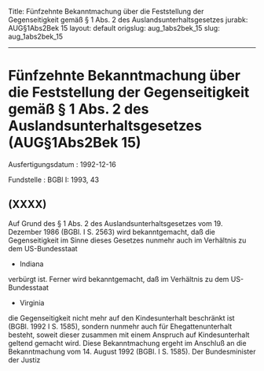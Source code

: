 Title: Fünfzehnte Bekanntmachung über die Feststellung der Gegenseitigkeit gemäß §
  1 Abs. 2 des Auslandsunterhaltsgesetzes
jurabk: AUG§1Abs2Bek 15
layout: default
origslug: aug_1abs2bek_15
slug: aug_1abs2bek_15

---

# Fünfzehnte Bekanntmachung über die Feststellung der Gegenseitigkeit gemäß § 1 Abs. 2 des Auslandsunterhaltsgesetzes (AUG§1Abs2Bek 15)

Ausfertigungsdatum
:   1992-12-16

Fundstelle
:   BGBl I: 1993, 43



## (XXXX)

Auf Grund des § 1 Abs. 2 des Auslandsunterhaltsgesetzes vom 19.
Dezember 1986 (BGBl. I S. 2563) wird bekanntgemacht, daß die
Gegenseitigkeit im Sinne dieses Gesetzes nunmehr auch im Verhältnis zu
dem US-Bundesstaat

*   Indiana



verbürgt ist. Ferner wird bekanntgemacht, daß im Verhältnis zu dem US-
Bundesstaat

*   Virginia



die Gegenseitigkeit nicht mehr auf den Kindesunterhalt beschränkt ist
(BGBl. 1992 I S. 1585), sondern nunmehr auch für Ehegattenunterhalt
besteht, soweit dieser zusammen mit einem Anspruch auf Kindesunterhalt
geltend gemacht wird.
Diese Bekanntmachung ergeht im Anschluß an die Bekanntmachung vom 14.
August 1992 (BGBl. I S. 1585).
Der Bundesminister der Justiz


